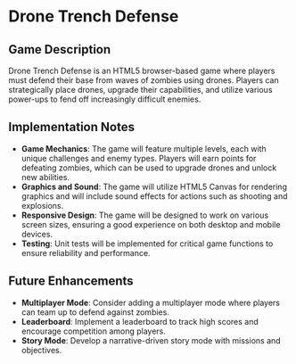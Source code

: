 # Drone Trench Defense

## Game Description

Drone Trench Defense is an HTML5 browser-based game where players must defend their base from waves of zombies using drones. Players can strategically place drones, upgrade their capabilities, and utilize various power-ups to fend off increasingly difficult enemies.

## Implementation Notes

- **Game Mechanics**: The game will feature multiple levels, each with unique challenges and enemy types. Players will earn points for defeating zombies, which can be used to upgrade drones and unlock new abilities.
- **Graphics and Sound**: The game will utilize HTML5 Canvas for rendering graphics and will include sound effects for actions such as shooting and explosions.
- **Responsive Design**: The game will be designed to work on various screen sizes, ensuring a good experience on both desktop and mobile devices.
- **Testing**: Unit tests will be implemented for critical game functions to ensure reliability and performance.

## Future Enhancements

- **Multiplayer Mode**: Consider adding a multiplayer mode where players can team up to defend against zombies.
- **Leaderboard**: Implement a leaderboard to track high scores and encourage competition among players.
- **Story Mode**: Develop a narrative-driven story mode with missions and objectives.

